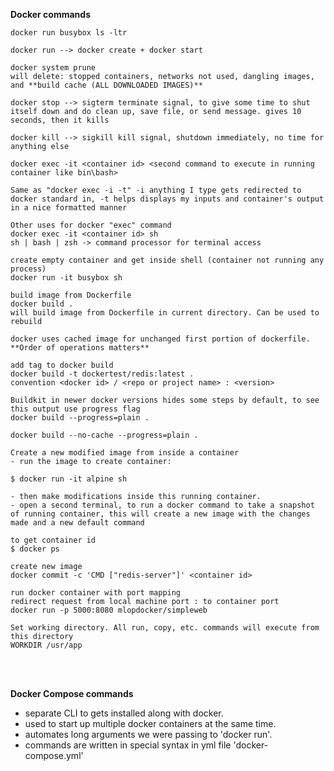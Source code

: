 **Docker commands**

```
docker run busybox ls -ltr
```
```
docker run --> docker create + docker start 
```
```
docker system prune
will delete: stopped containers, networks not used, dangling images, and **build cache (ALL DOWNLOADED IMAGES)**
```

```
docker stop --> sigterm terminate signal, to give some time to shut itself down and do clean up, save file, or send message. gives 10 seconds, then it kills
```
```
docker kill --> sigkill kill signal, shutdown immediately, no time for anything else
```
```
docker exec -it <container id> <second command to execute in running container like bin\bash>

Same as "docker exec -i -t" -i anything I type gets redirected to docker standard in, -t helps displays my inputs and container's output in a nice formatted manner 
```  

```
Other uses for docker "exec" command
docker exec -it <container id> sh
sh | bash | zsh -> command processor for terminal access
```

```
create empty container and get inside shell (container not running any process)
docker run -it busybox sh
```

```
build image from Dockerfile
docker build .
will build image from Dockerfile in current directory. Can be used to rebuild

docker uses cached image for unchanged first portion of dockerfile. **Order of operations matters**
```


```
add tag to docker build
docker build -t dockertest/redis:latest .
convention <docker id> / <repo or project name> : <version>
```

```
Buildkit in newer docker versions hides some steps by default, to see this output use progress flag
docker build --progress=plain .

docker build --no-cache --progress=plain .
```

```
Create a new modified image from inside a container
- run the image to create container:

$ docker run -it alpine sh

- then make modifications inside this running container.
- open a second terminal, to run a docker command to take a snapshot of running container, this will create a new image with the changes made and a new default command

to get container id
$ docker ps

create new image
docker commit -c 'CMD ["redis-server"]' <container id>
```

```
run docker container with port mapping
redirect request from local machine port : to container port
docker run -p 5000:8080 mlopdocker/simpleweb
```

```
Set working directory. All run, copy, etc. commands will execute from this directory
WORKDIR /usr/app
```  

<br/><br/>

**Docker Compose commands**

- separate CLI to gets installed along with docker. 
- used to start up multiple docker containers at the same time.
- automates long arguments we were passing to 'docker run'.
- commands are written in special syntax in yml file 'docker-compose.yml'

